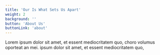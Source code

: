 ```yaml
---
title: 'Our Is What Sets Us Apart'
weight: 2
background: ''
button: 'About Us'
buttonLink: 'about'
---
```


Lorem ipsum dolor sit amet, et essent mediocritatem quo, choro volumus oporteat an mei. ipsum dolor sit amet, et essent mediocritatem quo,
